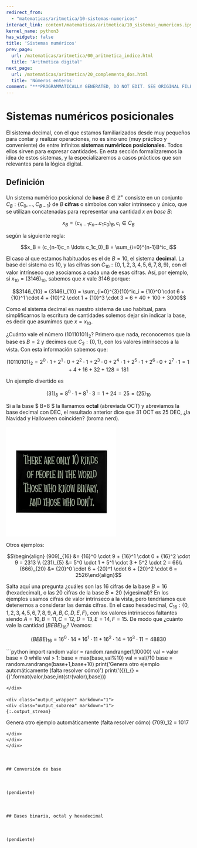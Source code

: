 ```yaml
---
redirect_from:
  - "matematicas/aritmetica/10-sistemas-numericos"
interact_link: content/matematicas/aritmetica/10_sistemas_numericos.ipynb
kernel_name: python3
has_widgets: false
title: 'Sistemas numéricos'
prev_page:
  url: /matematicas/aritmetica/00_aritmetica_indice.html
  title: 'Aritmética digital'
next_page:
  url: /matematicas/aritmetica/20_complemento_dos.html
  title: 'Números enteros'
comment: "***PROGRAMMATICALLY GENERATED, DO NOT EDIT. SEE ORIGINAL FILES IN /content***"
---
```

# **Sistemas numéricos posicionales**



El sistema decimal, con el que estamos familiarizados desde muy pequeños para contar y realizar operaciones, 
no es sino uno (muy práctico y conveniente) de entre infinitos **sistemas numéricos posicionales**. Todos ellos sirven para expresar cantidades. En esta sección formalizaremos la idea de estos sistemas, y la especializaremos a casos prácticos que son relevantes para la lógica digital.



## Definición



Un sistema numérico posicional de **base** $B \in \mathbb{Z}^+$ consiste en un conjunto $C_B: \{C_0,\ldots,C_{B-1}\}$ de $B$ **cifras** o símbolos con valor intrínseco y único, que se utilizan concatenadas para representar una cantidad $x$ _en base $B$_: 

$$x_B = (c_{n-1}c_n \ldots c_1c_0)_B, \, c_i \in C_B$$

según la siguiente regla: 
 
$$x_B = (c_{n-1}c_n \ldots c_1c_0)_B = \sum_{i=0}^{n-1}B^ic_i$$

El caso al que estamos habituados es el de $B=10$, el sistema **decimal**. La base del sistema es 10, y las cifras son $C_{10}:\{0,1,2,3,4,5,6,7,8,9\}$, con el valor intrínseco que asociamos a cada una de esas cifras. Así, por ejemplo, si $x_{10}=(3146)_{10}$, sabemos que $x$ vale 3146 porque:

$$3146_{10} = (3146)_{10} = \sum_{i=0}^{3}{10}^ic_i = {10}^0 \cdot 6 + {10}^1 \cdot 4 + {10}^2 \cdot 1 + {10}^3 \cdot 3 = 6 + 40 + 100 + 3000$$  

Como el sistema decimal es nuestro sistema de uso habitual, para simplificarnos la escritura de cantidades solemos dejar sin indicar la base, es decir que asumimos que $x = x_{10}$.

¿Cuánto vale el número $(10110101)_2$? Primero que nada, reconocemos que la base es $B=2$ y decimos que $C_2:\{0,1\}$, con los valores intrínsecos a la vista. Con esta información sabemos que:

$$(10110101)_2 = 2^0 \cdot 1 + 2^1 \cdot 0 + 2^2 \cdot 1 +2^3 \cdot 0 + 2^4 \cdot 1 + 2^5 \cdot 1 + 2^6 \cdot 0 + 2^7 \cdot 1 = 1+4+16+32+128=181$$

Un ejemplo divertido es 

$$ (31)_8 = 8^0 \cdot 1 + 8^1 \cdot 3 = 1 + 24 = 25 = (25)_{10} $$ 

Si a la base $ B=8 $ la llamamos **octal** (abreviada OCT) y abreviamos la base decimal con DEC, el resultado anterior dice que 31 OCT es 25 DEC, ¿la Navidad y Halloween coinciden? (broma nerd). 

<img src="./broma_binaria.jpg" alt="chiste de sistemas numéricos" align="center" width=300>

Otros ejemplos:

$$\begin{align} 
(909)_{16} &= {16}^0 \cdot 9 + {16}^1 \cdot 0 + {16}^2 \cdot 9 = 2313 \\ 
(231)_{5} &=  5^0 \cdot 1 + 5^1 \cdot 3 + 5^2 \cdot 2 = 66\\
(666)_{20} &= {20}^0 \cdot 6 + {20}^1 \cdot 6 + {20}^2 \cdot 6 = 2526\end{align}$$  

Salta aquí una pregunta ¿cuáles son las 16 cifras de la base $B=16$ (hexadecimal), o las 20 cifras de la base $B=20$ (vigesimal)? En los ejemplos usamos cifras de valor intrínseco a la vista, pero tendríamos que detenernos a considerar las demás cifras. En el caso hexadecimal, $C_{16}:\{0,1,2,3,4,5,6,7,8,9,A,B,C,D,E,F\}$, con los valores intrínsecos faltantes siendo $A=10,B=11,C=12,D=13,E=14,F=15$. De modo que ¿cuánto vale la cantidad $(BEBE)_{16}$? Veamos:

$$ (BEBE)_{16} = {16}^0 \cdot 14 + {16}^1 \cdot 11 + {16}^2 \cdot 14 + {16}^3 \cdot 11  = 48830$$



<div markdown="1" class="cell code_cell">
<div class="input_area hidecode" markdown="1">
```python
import random
valor = random.randrange(1,10000)
val = valor
base = 0
while val > 1:
    base = max(base,val%10)
    val = val//10
base = random.randrange(base+1,base+10)
print('Genera otro ejemplo automáticamente (falta resolver cómo)')
print('({})_{} = {}'.format(valor,base,int(str(valor),base)))

```
</div>

<div class="output_wrapper" markdown="1">
<div class="output_subarea" markdown="1">
{:.output_stream}
```
Genera otro ejemplo automáticamente (falta resolver cómo)
(709)_12 = 1017
```
</div>
</div>
</div>



## Conversión de base



(pendiente)



## Bases binaria, octal y hexadecimal



(pendiente)

